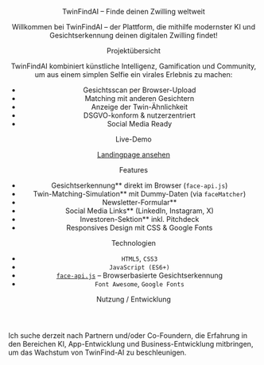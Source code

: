 <header>

TwinFindAI – Finde deinen Zwilling weltweit

Willkommen bei TwinFindAI – der Plattform, die mithilfe modernster KI und Gesichtserkennung deinen digitalen Zwilling findet!

Projektübersicht

TwinFindAI kombiniert künstliche Intelligenz, Gamification und Community, um aus einem simplen Selfie ein virales Erlebnis zu machen:

- Gesichtsscan per Browser-Upload
- Matching mit anderen Gesichtern
- Anzeige der Twin-Ähnlichkeit
- DSGVO-konform & nutzerzentriert
- Social Media Ready

Live-Demo

[Landingpage ansehen](https://twinfindai.github.io/TwinFindAI/)

Features

- Gesichtserkennung** direkt im Browser (`face-api.js`)
- Twin-Matching-Simulation** mit Dummy-Daten (via `faceMatcher`)
- Newsletter-Formular**
- Social Media Links** (LinkedIn, Instagram, X)
- Investoren-Sektion** inkl. Pitchdeck
- Responsives Design mit CSS & Google Fonts

Technologien

- `HTML5`, `CSS3`
- `JavaScript (ES6+)`
- [`face-api.js`](https://github.com/justadudewhohacks/face-api.js) – Browserbasierte Gesichtserkennung
- `Font Awesome`, `Google Fonts`

Nutzung / Entwicklung

</header>

<footer>

Ich suche derzeit nach Partnern und/oder Co-Foundern, die Erfahrung in den Bereichen KI, App-Entwicklung und Business-Entwicklung mitbringen, um das Wachstum von TwinFind-AI zu beschleunigen.

</footer>
